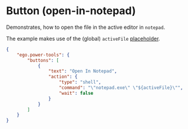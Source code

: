 # Button (open-in-notepad)

Demonstrates, how to open the file in the active editor in `notepad`.

The example makes use of the (global) `activeFile` [placeholder](https://github.com/egodigital/vscode-powertools/wiki/Values#global-values).

```json
{
    "ego.power-tools": {
        "buttons": [
            {
                "text": "Open In Notepad",
                "action": {
                    "type": "shell",
                    "command": "\"notepad.exe\" \"${activeFile}\"",
                    "wait": false
                }
            }
        ]
    }
}
```
